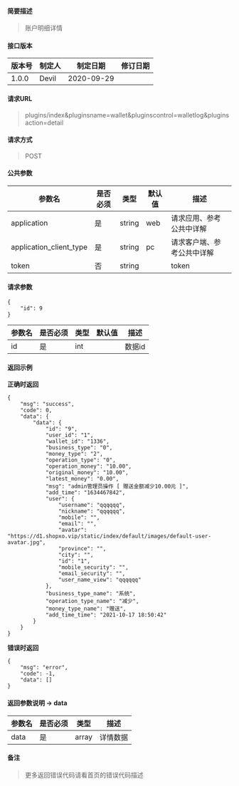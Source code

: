 #### 简要描述

> 账户明细详情

#### 接口版本

| 版本号 | 制定人 | 制定日期 | 修订日期 |
| --- | --- | --- | --- |
| 1.0.0 | Devil | 2020-09-29 |  |

#### 请求URL

> plugins/index&pluginsname=wallet&pluginscontrol=walletlog&pluginsaction=detail

#### 请求方式

> POST

#### 公共参数

| 参数名 | 是否必须 | 类型 | 默认值 | 描述 |
| --- | --- | --- | --- | --- |
| application | 是 | string | web | 请求应用、参考公共中详解 |
| application\_client\_type | 是 | string | pc | 请求客户端、参考公共中详解 |
| token | 否 | string |  | token |

#### 请求参数

```
{
    "id": 9
}
```

| 参数名 | 是否必须 | 类型 | 默认值 | 描述 |
| --- | --- | --- | --- | --- |
| id | 是 | int |  | 数据id |

#### 返回示例

**正确时返回**

```
{
    "msg": "success",
    "code": 0,
    "data": {
        "data": {
            "id": "9",
            "user_id": "1",
            "wallet_id": "1336",
            "business_type": "0",
            "money_type": "2",
            "operation_type": "0",
            "operation_money": "10.00",
            "original_money": "10.00",
            "latest_money": "0.00",
            "msg": "admin管理员操作 [ 赠送金额减少10.00元 ]",
            "add_time": "1634467842",
            "user": {
                "username": "qqqqqq",
                "nickname": "qqqqqq",
                "mobile": "",
                "email": "",
                "avatar": "https://d1.shopxo.vip/static/index/default/images/default-user-avatar.jpg",
                "province": "",
                "city": "",
                "id": "1",
                "mobile_security": "",
                "email_security": "",
                "user_name_view": "qqqqqq"
            },
            "business_type_name": "系统",
            "operation_type_name": "减少",
            "money_type_name": "赠送",
            "add_time_time": "2021-10-17 18:50:42"
        }
    }
}
```

**错误时返回**

```
{
    "msg": "error",
    "code": -1,
    "data": []
}
```

#### 返回参数说明 -> data

| 参数名 | 是否必须 | 类型 | 描述 |
| --- | --- | --- | --- |
| data | 是 | array | 详情数据 |

#### 备注

> 更多返回错误代码请看首页的错误代码描述